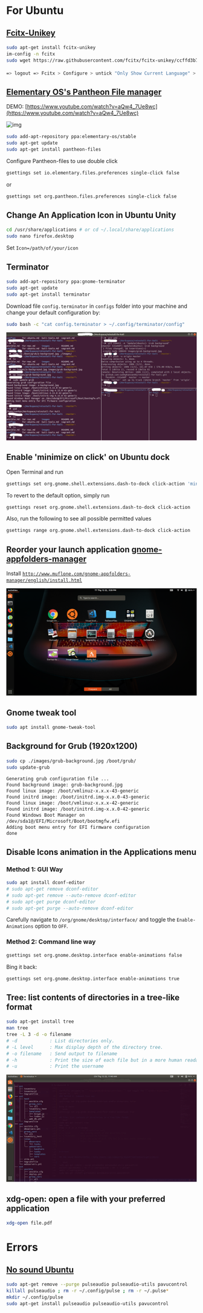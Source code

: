 # For Ubuntu

## [Fcitx-Unikey](https://www.sitecuatui.com/fcitx-unikey/)

```bash
sudo apt-get install fcitx-unikey
im-config -n fcitx
sudo wget https://raw.githubusercontent.com/fcitx/fcitx-unikey/ccffd3b77b78312f135f3958c9a4db7e98562e11/src/fcitx-unikey.desc -O /usr/share/fcitx/configdesc/fcitx-unikey.desc

=> logout => Fcitx > Configure > untick "Only Show Current Language" > add Unikey
```
## [Elementary OS's Pantheon File manager](https://github.com/elementary/files)
DEMO: 
[https://www.youtube.com/watch?v=aQw4_7Ue8wc](https://www.youtube.com/watch?v=aQw4_7Ue8wc)

![img](https://i.stack.imgur.com/Fv1PB.png)

```bash
sudo add-apt-repository ppa:elementary-os/stable
sudo apt-get update
sudo apt-get install pantheon-files
```
Configure Pantheon-files to use double click

```bash
gsettings set io.elementary.files.preferences single-click false
```
or

```bash
gsettings set org.pantheon.files.preferences single-click false
```
## Change An Application Icon in Ubuntu Unity

```bash
cd /usr/share/applications # or cd ~/.local/share/applications
sudo nano firefox.desktop
```

Set ```Icon=/path/of/your/icon```

## Terminator

```bash
sudo add-apt-repository ppa:gnome-terminator
sudo apt-get update
sudo apt-get install terminator
```

Download file ```config.terminator``` in ```configs``` folder into your machine and change your default configuration by: 

```bash
sudo bash -c "cat config.terminator > ~/.config/terminator/config"
```
![img](images/terminator.png)

## Enable 'minimize on click' on Ubuntu dock

Open Terminal and run
```bash
gsettings set org.gnome.shell.extensions.dash-to-dock click-action 'minimize'
```
To revert to the default option, simply run 
```bash
gsettings reset org.gnome.shell.extensions.dash-to-dock click-action
```
Also, run the following to see all possible permitted values 
```bash
gsettings range org.gnome.shell.extensions.dash-to-dock click-action
```

## Reorder your launch application [gnome-appfolders-manager](http://www.muflone.com/jekyll/gnome-appfolders-manager/english/)
Install [```http://www.muflone.com/gnome-appfolders-manager/english/install.html```](http://www.muflone.com/gnome-appfolders-manager/english/install.html)

![img](images/gnome-appfolders-manager.png)

## Gnome tweak tool
```bash
sudo apt install gnome-tweak-tool
```

## Background for Grub (1920x1200)
```bash
sudo cp ./images/grub-background.jpg /boot/grub/
sudo update-grub
```
```
Generating grub configuration file ...
Found background image: grub-background.jpg
Found linux image: /boot/vmlinuz-x.x.x-43-generic
Found initrd image: /boot/initrd.img-x.x.0-43-generic
Found linux image: /boot/vmlinuz-x.x.x-42-generic
Found initrd image: /boot/initrd.img-x.x.0-42-generic
Found Windows Boot Manager on /dev/sda1@/EFI/Microsoft/Boot/bootmgfw.efi
Adding boot menu entry for EFI firmware configuration
done
```
## Disable Icons animation in the Applications menu
### Method 1: GUI Way
```bash
sudo apt install dconf-editor 
# sudo apt-get remove dconf-editor
# sudo apt-get remove --auto-remove dconf-editor
# sudo apt-get purge dconf-editor￼
# sudo apt-get purge --auto-remove dconf-editor￼
```
Carefully navigate to ```/org/gnome/desktop/interface/``` and toggle the ```Enable-Animations``` option to ```OFF```.
### Method 2: Command line way
```bash
gsettings set org.gnome.desktop.interface enable-animations false
```
Bing it back:
```bash
gsettings set org.gnome.desktop.interface enable-animations true
```
## Tree: list contents of directories in a tree-like format
```bash
sudo apt-get install tree
man tree
tree -L 3 -d -o filename
# -d            : List directories only.
# -L level      : Max display depth of the directory tree.
# -o filename   : Send output to filename
# -h            : Print the size of each file but in a more human readable way
# -u            : Print the username
```
![img](images/tree.jpg)

## xdg-open: open a file with your preferred application
```bash
xdg-open file.pdf

```
# Errors

## [No sound Ubuntu](https://help.ubuntu.com/community/SoundTroubleshootingProcedure)

```bash
sudo apt-get remove --purge pulseaudio pulseaudio-utils pavucontrol
killall pulseaudio ; rm -r ~/.config/pulse ; rm -r ~/.pulse*
mkdir ~/.config/pulse
sudo apt-get install pulseaudio pulseaudio-utils pavucontrol
```